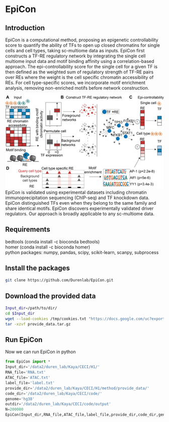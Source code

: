 # EpiCon
## Introduction
EpiCon is a computational method, proposing an epigenetic controllability score to quantify the ability of TFs to open up closed chromatins for single cells and cell types, taking sc-multiome data as inputs. EpiCon first constructs a TF-RE regulatory network by integrating the single cell multiome input data and motif binding affinity using a correlation-based approach. The epi-controllability score for the single cell for a given TF is then defined as the weighted sum of regulatory strength of TF-RE pairs over REs where the weight is the cell specific chromatin accessibility of REs. For cell type-specific scores, we incorporate motif enrichment analysis, removing non-enriched motifs before network construction.
<div style="text-align: right">
  <img src="Fig1_small.png" alt="Image" width="600">
</div>
EpiCon is validated using experimental datasets including chromatin immunoprecipitation sequencing (ChIP-seq) and TF knockdown data. EpiCon distinguished TFs even when they belong to the same family and share identical motifs. EpiCon discovers experimentally validated driver regulators. Our approach is broadly applicable to any sc-multiome data.

## Requirements
bedtools (conda install -c bioconda bedtools)\
homer (conda install -c bioconda homer)\
python packages: numpy, pandas, scipy, scikit-learn, scanpy, subprocess
## Install the packages
```sh
git clone https://github.com/Durenlab/EpiCon.git
```
## Download the provided data
```sh
Input_dir=/path/to/dir/
cd $Input_dir
wget --load-cookies /tmp/cookies.txt "https://docs.google.com/uc?export=download&confirm=$(wget --quiet --save-cookies /tmp/cookies.txt --keep-session-cookies --no-check-certificate 'https://docs.google.com/uc?export=download&id=1GJkUCGEcjYNacPQvADeYl3uO63_9OA33' -O- | sed -rn 's/.*confirm=([0-9A-Za-z_]+).*/\1\n/p')&id=1GJkUCGEcjYNacPQvADeYl3uO63_9OA33" -O provide_data.tar.gz && rm -rf /tmp/cookies.txt
tar -xzvf provide_data.tar.gz
```
## Run EpiCon 
Now we can run EpiCon in python
```python
from EpiCon import *
Input_dir='/data2/duren_lab/Kaya/CECI/H1/'
RNA_file='RNA.txt'
ATAC_file='ATAC.txt'
label_file='label.txt'
provide_dir='/data2/duren_lab/Kaya/CECI/H1/method/provide_data/'
code_dir='/data2/duren_lab/Kaya/CECI/code/'
genome='hg38'
outdir='/data2/duren_lab/Kaya/CECI/code/output'
N=200000
EpiCon(Input_dir,RNA_file,ATAC_file,label_file,provide_dir,code_dir,genome,outdir,N)
```

